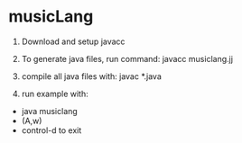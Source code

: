 # musicLang

1) Download and setup javacc

2) To generate java files, run command: javacc musiclang.jj

3) compile all java files with: javac *.java

4) run example with: 
  * java musiclang
  * (A,w)
  * control-d to exit
  
  
